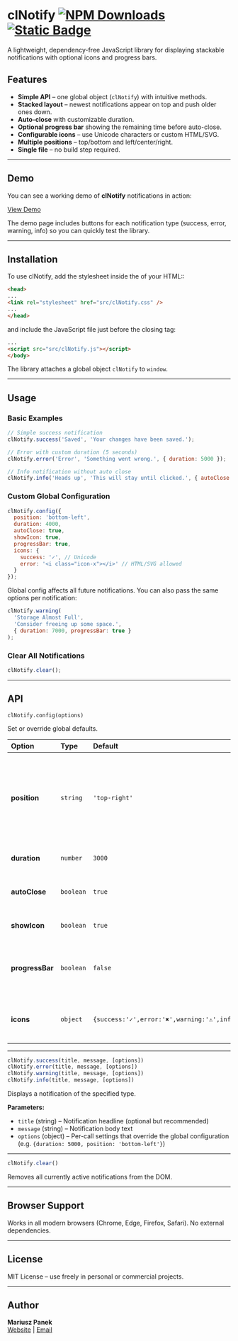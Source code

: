 # clNotify [![NPM Downloads](https://img.shields.io/npm/dw/cl-notify?style=flat&label=npm)](https://www.npmjs.com/package/cl-notify) [![Static Badge](https://img.shields.io/badge/license-MIT-blue)](https://github.com/MPProgrammer/clNotify/blob/main/LICENSE)



A lightweight, dependency-free JavaScript library for displaying stackable notifications with optional icons and progress bars.

## Features
- **Simple API** – one global object (`clNotify`) with intuitive methods.
- **Stacked layout** – newest notifications appear on top and push older ones down.
- **Auto-close** with customizable duration.
- **Optional progress bar** showing the remaining time before auto-close.
- **Configurable icons** – use Unicode characters or custom HTML/SVG.
- **Multiple positions** – top/bottom and left/center/right.
- **Single file** – no build step required.

---

## Demo

You can see a working demo of **clNotify** notifications in action:

[View Demo](https://mpprogrammer.github.io/clNotify/demo/)

The demo page includes buttons for each notification type (success, error, warning, info) so you can quickly test the library.

---

## Installation

To use clNotify, add the stylesheet inside the <head> of your HTML::

```html
<head>
...
<link rel="stylesheet" href="src/clNotify.css" />
...
</head>
```

and include the JavaScript file just before the closing </body> tag:

```html
...
<script src="src/clNotify.js"></script>
</body>
```

The library attaches a global object `clNotify` to `window`.

---

## Usage

### Basic Examples

```js
// Simple success notification
clNotify.success('Saved', 'Your changes have been saved.');

// Error with custom duration (5 seconds)
clNotify.error('Error', 'Something went wrong.', { duration: 5000 });

// Info notification without auto close
clNotify.info('Heads up', 'This will stay until clicked.', { autoClose: false });
```

### Custom Global Configuration

```js
clNotify.config({
  position: 'bottom-left',
  duration: 4000,
  autoClose: true,
  showIcon: true,
  progressBar: true,
  icons: {
    success: '✓', // Unicode
    error: '<i class="icon-x"></i>' // HTML/SVG allowed
  }
});
```

Global config affects all future notifications.
You can also pass the same options per notification:

```js
clNotify.warning(
  'Storage Almost Full',
  'Consider freeing up some space.',
  { duration: 7000, progressBar: true }
);
```

### Clear All Notifications

```js
clNotify.clear();
```

---

## API

`clNotify.config(options)`

Set or override global defaults.

| Option | Type | Default | Description |
| :--- | :--- | :--- | :--- |
| **position** | `string` | `'top-right'` | Container position: 'top-left', 'top-center', 'top-right', 'bottom-left', 'bottom-center', 'bottom-right'. |
| **duration** | `number` | `3000` | Auto-close delay in milliseconds. |
| **autoClose** | `boolean` | `true` | Whether the notification closes automatically. |
| **showIcon** | `boolean` | `true` | Show an icon next to the text. |
| **progressBar** | `boolean` | `false` | Show a bottom progress bar indicating remaining time. |
| **icons** | `object` | `{success:'✓',error:'✖',warning:'⚠',info:'ℹ'}` | Icons per type (Unicode, HTML, or SVG). |

---

```js
clNotify.success(title, message, [options])
clNotify.error(title, message, [options])
clNotify.warning(title, message, [options])
clNotify.info(title, message, [options])
```

Displays a notification of the specified type.

**Parameters:**
- `title`   (string) – Notification headline (optional but recommended)
- `message` (string) – Notification body text
- `options` (object) – Per-call settings that override the global configuration
                     (e.g. `{duration: 5000, position: 'bottom-left'}`)

---

```js
clNotify.clear()
```

Removes all currently active notifications from the DOM.

---

## Browser Support

Works in all modern browsers (Chrome, Edge, Firefox, Safari).
No external dependencies.

---

## License

MIT License – use freely in personal or commercial projects.

---

## Author

**Mariusz Panek**  
[Website](https://codelarix.dev) | [Email](mailto:mariusz@codelarix.dev)
